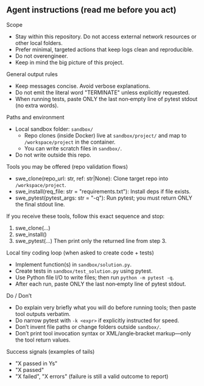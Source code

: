 ## Agent instructions (read me before you act)

Scope
- Stay within this repository. Do not access external network resources or other local folders.
- Prefer minimal, targeted actions that keep logs clean and reproducible.
- Do not overengineer.
- Keep in mind the big picture of this project.

General output rules
- Keep messages concise. Avoid verbose explanations.
- Do not emit the literal word "TERMINATE" unless explicitly requested.
- When running tests, paste ONLY the last non‑empty line of pytest stdout (no extra words).

Paths and environment
- Local sandbox folder: `sandbox/`
	- Repo clones (inside Docker) live at `sandbox/project/` and map to `/workspace/project` in the container.
	- You can write scratch files in `sandbox/`.
- Do not write outside this repo.

Tools you may be offered (repo validation flows)
- swe_clone(repo_url: str, ref: str|None): Clone target repo into `/workspace/project`.
- swe_install(req_file: str = "requirements.txt"): Install deps if file exists.
- swe_pytest(pytest_args: str = "-q"): Run pytest; you must return ONLY the final stdout line.

If you receive these tools, follow this exact sequence and stop:
1) swe_clone(...)
2) swe_install()
3) swe_pytest(...)
Then print only the returned line from step 3.

Local tiny coding loop (when asked to create code + tests)
- Implement function(s) in `sandbox/solution.py`.
- Create tests in `sandbox/test_solution.py` using pytest.
- Use Python file I/O to write files; then run `python -m pytest -q`.
- After each run, paste ONLY the last non‑empty line of pytest stdout.

Do / Don’t
- Do explain very briefly what you will do before running tools; then paste tool outputs verbatim.
- Do narrow pytest with `-k <expr>` if explicitly instructed for speed.
- Don’t invent file paths or change folders outside `sandbox/`.
- Don’t print tool invocation syntax or XML/angle‑bracket markup—only the tool return values.

Success signals (examples of tails)
- "X passed in Ys"
- "X passed"
- "X failed", "X errors" (failure is still a valid outcome to report)
